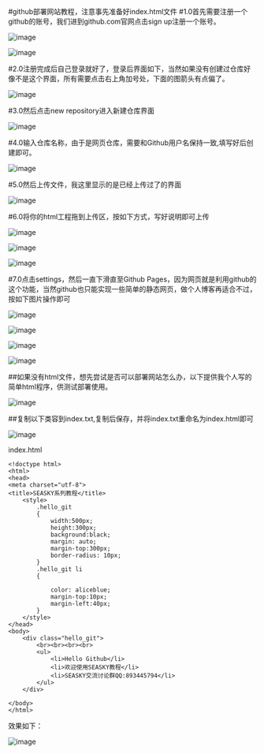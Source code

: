 #github部署网站教程，注意事先准备好index.html文件
#1.0首先需要注册一个github的账号，我们进到github.com官网点击sign up注册一个账号。

![image](image/github0.png)

![image](image/github1.png)

#2.0注册完成后自己登录就好了，登录后界面如下，当然如果没有创建过仓库好像不是这个界面，所有需要点击右上角加号处，下面的图箭头有点偏了。

![image](image/github2.png)

#3.0然后点击new repository进入新建仓库界面

![image](image/github3.png)

#4.0输入仓库名称，由于是网页仓库，需要和Github用户名保持一致,填写好后创建即可。

![image](image/github4.png)

#5.0然后上传文件，我这里显示的是已经上传过了的界面

![image](image/github5.png)

#6.0将你的html工程拖到上传区，按如下方式，写好说明即可上传

![image](image/github6.png)

![image](image/github7.png)

![image](image/github8.png)

#7.0点击settings，然后一直下滑直至Github Pages，因为网页就是利用github的这个功能，当然github也只能实现一些简单的静态网页，做个人博客再适合不过，按如下图片操作即可

![image](image/github9.png)

![image](image/github10.png)

![image](image/github11.png)

![image](image/github12.png)


##如果没有html文件，想先尝试是否可以部署网站怎么办，以下提供我个人写的简单html程序，供测试部署使用。

![image](image/github13.png)

##复制以下类容到index.txt,复制后保存，并将index.txt重命名为index.html即可

![image](image/github14.png)

index.html
	
	<!doctype html>
	<html>
	<head>	
	<meta charset="utf-8">
	<title>SEASKY系列教程</title>
		<style>
			.hello_git
			{
				width:500px;
				height:300px;
				background:black;
				margin: auto;
				margin-top:300px;
				border-radius: 10px;
			}
			.hello_git li
			{
				
				color: aliceblue;
				margin-top:10px;
				margin-left:40px;
			}
		</style>
	</head>
	<body>
		<div class="hello_git">
			<br><br><br><br>
			<ul>
				<li>Hello Github</li>
				<li>欢迎使用SEASKY教程</li>
				<li>SEASKY交流讨论群QQ:893445794</li>
			</ul>
		</div>
	
	</body>
	</html>


效果如下：

![image](image/github15.png)